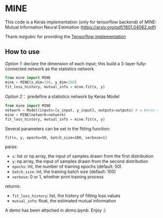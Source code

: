 # MINE
This code is a Keras implementation (only for tensorflow backend) of MINE: Mutual Information Neural Estimation (https://arxiv.org/pdf/1801.04062.pdf)

Thank *mzgubic* for providing the [Tensorflow implementation](https://github.com/mzgubic/MINE/blob/master/MINE_in_TF.ipynb)

## How to use

*Option 1*: declare the dimension of each input; this build a 3-layer fully-connected network as the statistics network 

```python
from mine import MINE
mine = MINE(x_dim=100, y_dim=200)
fit_loss_history, mutual_info = mine.fit(x, y)
```

*Option 2*： predefine a statistics network by Keras Model 

```python
from mine import MINE
network = Model(inputs=[x_input, y_input], outputs=outputs) # a Keras model
mine = MINE(network=network)
fit_loss_history, mutual_info = mine.fit(x, y)
```

Several parameters can be set in the fitting function:

`fit(x, y, epochs=50, batch_size=100, verbose=1)`

paras: 
+ `x`: list or np.array, the input of samples drawn from the first distribution
+ `y`: np.array, the input of samples drawn from the second distribution
+ `epochs`: int, the number of training epochs (default: 50)
+ `batch_size`: int, the training batch size (default: 100)
+ `verbose`: 0 or 1, whether print training process

returns:
 + `fit_loss_history`: list, the history of fitting loss values
 + `mutual_info`: float, the estimated mutual information
 
 A demo has been attached in *demo.ipynb*. Enjoy :)